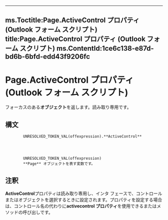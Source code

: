 

---
ms.Toctitle:Page.ActiveControl プロパティ (Outlook フォーム スクリプト)
title:Page.ActiveControl プロパティ (Outlook フォーム スクリプト)
ms.ContentId:1ce6c138-e87d-bd6b-6bfd-edd43f9206fc
---
# Page.ActiveControl プロパティ (Outlook フォーム スクリプト)




フォーカスのある**オブジェクト**を返します。読み取り専用です。

## 構文

            UNRESOLVED_TOKEN_VAL(offexpression).**ActiveControl**




            UNRESOLVED_TOKEN_VAL(offexpression)
            **Page** オブジェクトを表す変数です。



## 注釈
**ActiveControl**プロパティは読み取り専用し、インタ フェースで、コントロールまたはオブジェクトを選択するときに設定されます。プロパティを設定する場合は、コントロール名の代わりに**activecontrol プロパティ**を使用できるまたはメソッドの呼び出しです。




